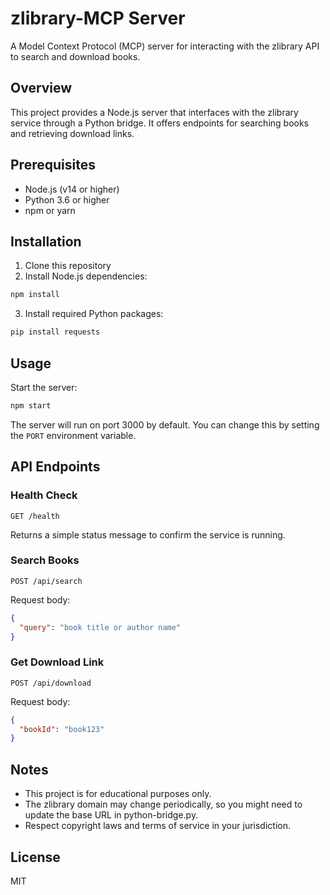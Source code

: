 # zlibrary-MCP Server

A Model Context Protocol (MCP) server for interacting with the zlibrary API to search and download books.

## Overview

This project provides a Node.js server that interfaces with the zlibrary service through a Python bridge. It offers endpoints for searching books and retrieving download links.

## Prerequisites

- Node.js (v14 or higher)
- Python 3.6 or higher
- npm or yarn

## Installation

1. Clone this repository
2. Install Node.js dependencies:

```bash
npm install
```

3. Install required Python packages:

```bash
pip install requests
```

## Usage

Start the server:

```bash
npm start
```

The server will run on port 3000 by default. You can change this by setting the `PORT` environment variable.

## API Endpoints

### Health Check

```
GET /health
```

Returns a simple status message to confirm the service is running.

### Search Books

```
POST /api/search
```

Request body:
```json
{
  "query": "book title or author name"
}
```

### Get Download Link

```
POST /api/download
```

Request body:
```json
{
  "bookId": "book123"
}
```

## Notes

- This project is for educational purposes only.
- The zlibrary domain may change periodically, so you might need to update the base URL in python-bridge.py.
- Respect copyright laws and terms of service in your jurisdiction.

## License

MIT